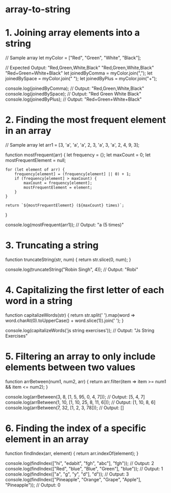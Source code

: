 # array-to-string
# 1. Joining array elements into a string

// Sample array
let myColor = ["Red", "Green", "White", "Black"];

// Expected Output: "Red,Green,White,Black" "Red,Green,White,Black" "Red+Green+White+Black"
let joinedByComma = myColor.join(",");
let joinedBySpace = myColor.join(" ");
let joinedByPlus = myColor.join("+");

console.log(joinedByComma);  // Output: "Red,Green,White,Black"
console.log(joinedBySpace);  // Output: "Red Green White Black"
console.log(joinedByPlus);   // Output: "Red+Green+White+Black"

# 2. Finding the most frequent element in an array

// Sample array
let arr1 = [3, 'a', 'a', 'a', 2, 3, 'a', 3, 'a', 2, 4, 9, 3];

function mostFrequent(arr) {
    let frequency = {};
    let maxCount = 0;
    let mostFrequentElement = null;

    for (let element of arr) {
        frequency[element] = (frequency[element] || 0) + 1;
        if (frequency[element] > maxCount) {
            maxCount = frequency[element];
            mostFrequentElement = element;
        }
    }

    return `${mostFrequentElement} (${maxCount} times)`;
}

console.log(mostFrequent(arr1));  // Output: "a (5 times)"

# 3. Truncating a string

function truncateString(str, num) {
    return str.slice(0, num);
}

console.log(truncateString("Robin Singh", 4));  // Output: "Robi"

# 4. Capitalizing the first letter of each word in a string

function capitalizeWords(str) {
    return str.split(' ').map(word => word.charAt(0).toUpperCase() + word.slice(1)).join(' ');
}

console.log(capitalizeWords('js string exercises'));  // Output: "Js String Exercises"

# 5. Filtering an array to only include elements between two values

function arrBetween(num1, num2, arr) {
    return arr.filter(item => item >= num1 && item <= num2);
}

console.log(arrBetween(3, 8, [1, 5, 95, 0, 4, 7]));  // Output: [5, 4, 7]
console.log(arrBetween(1, 10, [1, 10, 25, 8, 11, 6]));  // Output: [1, 10, 8, 6]
console.log(arrBetween(7, 32, [1, 2, 3, 78]));  // Output: []

# 6. Finding the index of a specific element in an array

function findIndex(arr, element) {
    return arr.indexOf(element);
}

console.log(findIndex(["hi", "edabit", "fgh", "abc"], "fgh"));  // Output: 2
console.log(findIndex(["Red", "blue", "Blue", "Green"], "blue"));  // Output: 1
console.log(findIndex(["a", "g", "y", "d"], "d"));  // Output: 3
console.log(findIndex(["Pineapple", "Orange", "Grape", "Apple"], "Pineapple"));  // Output: 0
